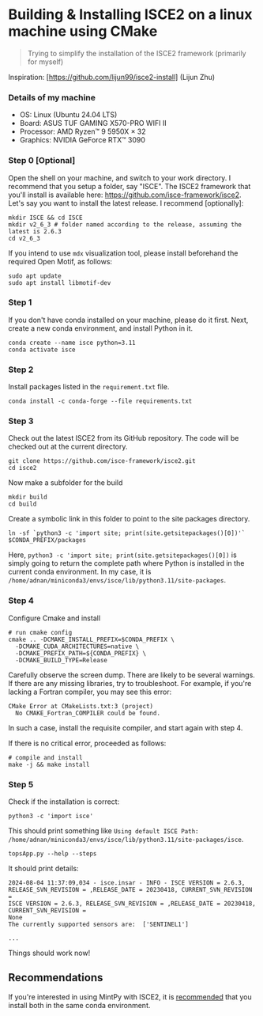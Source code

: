 # Building & Installing ISCE2 on a linux machine using CMake
> Trying to simplify the installation of the ISCE2 framework (primarily for myself)

Inspiration: [https://github.com/lijun99/isce2-install] (Lijun Zhu)

### Details of my machine
- OS: Linux (Ubuntu 24.04 LTS)
- Board: ASUS TUF GAMING X570-PRO WIFI II
- Processor: AMD Ryzen™ 9 5950X × 32
- Graphics: NVIDIA GeForce RTX™ 3090

### Step 0 [Optional]
Open the shell on your machine, and switch to your work directory. I recommend that you setup a folder, say "ISCE". The ISCE2 framework that you'll install is available here: https://github.com/isce-framework/isce2. Let's say you want to install the latest release. I recommend [optionally]:

```
mkdir ISCE && cd ISCE
mkdir v2_6_3 # folder named according to the release, assuming the latest is 2.6.3
cd v2_6_3
```
If you intend to use `mdx` visualization tool, please install beforehand the required Open Motif, as follows:

```
sudo apt update
sudo apt install libmotif-dev
```

### Step 1
If you don't have conda installed on your machine, please do it first. Next, create a new conda environment, and install Python in it.

```
conda create --name isce python=3.11
conda activate isce
```

### Step 2
Install packages listed in the `requirement.txt` file.

```
conda install -c conda-forge --file requirements.txt
```

### Step 3
Check out the latest ISCE2 from its GitHub repository. The code will be checked out at the current directory.

```
git clone https://github.com/isce-framework/isce2.git
cd isce2
```

Now make a subfolder for the build
```
mkdir build
cd build
```

Create a symbolic link in this folder to point to the site packages directory.
```
ln -sf `python3 -c 'import site; print(site.getsitepackages()[0])'` $CONDA_PREFIX/packages
```
Here, `python3 -c 'import site; print(site.getsitepackages()[0])` is simply going to return the complete path where Python is installed in the current conda environment. In my case, it is `/home/adnan/miniconda3/envs/isce/lib/python3.11/site-packages`.

### Step 4
Configure Cmake and install

```
# run cmake config
cmake .. -DCMAKE_INSTALL_PREFIX=$CONDA_PREFIX \
  -DCMAKE_CUDA_ARCHITECTURES=native \
  -DCMAKE_PREFIX_PATH=${CONDA_PREFIX} \
  -DCMAKE_BUILD_TYPE=Release 
```
Carefully observe the screen dump. There are likely to be several warnings. If there are any missing libraries, try to troubleshoot. For example, if you're lacking a Fortran compiler, you may see this error:

```
CMake Error at CMakeLists.txt:3 (project)
  No CMAKE_Fortran_COMPILER could be found.
```
In such a case, install the requisite compiler, and start again with step 4.

If there is no critical error, proceeded as follows:

```
# compile and install 
make -j && make install
```

### Step 5
Check if the installation is correct:

```
python3 -c 'import isce'
```
This should print something like `Using default ISCE Path: /home/adnan/miniconda3/envs/isce/lib/python3.11/site-packages/isce`.

```
topsApp.py --help --steps
```
It should print details:

```
2024-08-04 11:37:09,034 - isce.insar - INFO - ISCE VERSION = 2.6.3, RELEASE_SVN_REVISION = ,RELEASE_DATE = 20230418, CURRENT_SVN_REVISION = 
ISCE VERSION = 2.6.3, RELEASE_SVN_REVISION = ,RELEASE_DATE = 20230418, CURRENT_SVN_REVISION = 
None
The currently supported sensors are:  ['SENTINEL1']

...
```

Things should work now!

## Recommendations
If you're interested in using MintPy with ISCE2, it is [recommended](https://groups.google.com/g/mintpy/c/GNVrSEZLo00/m/re5wpEziAAAJ) that you install both in the same conda environment.

